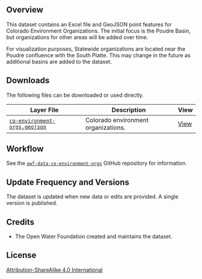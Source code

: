 ## Overview ##

This dataset contains an Excel file and GeoJSON point features for Colorado Environment Organizations.
The initial focus is the Poudre Basin, but organizations for other areas will be added over time.

For visualization purposes, Statewide organizations are located near the Poudre confluence with the South Platte.
This may change in the future as additional basins are added to the dataset.

## Downloads ##

The following files can be downloaded or used directly.

| **Layer File** | **Description** | **View** |
| -- | -- | -- |
| [`co-environment-orgs.geojson`](co-environment-orgs.geojson) | Colorado environment organizations. | [View](https://gavinr.github.io/geojson-viewer/?url=https://data.openwaterfoundation.org/state/co/owf/environment-orgs/co-environment-orgs.geojson) |

## Workflow ##

See the [`owf-data-co-environment-orgs`](https://github.com/OpenWaterFoundation/owf-data-co-environment-orgs)
GitHub repository for information.

## Update Frequency and Versions ##

The dataset is updated when new data or edits are provided.
A single version is published.

## Credits ##

* The Open Water Foundation created and maintains the dataset.

## License ##

[Attribution-ShareAlike 4.0 International](https://creativecommons.org/licenses/by-sa/4.0/)
